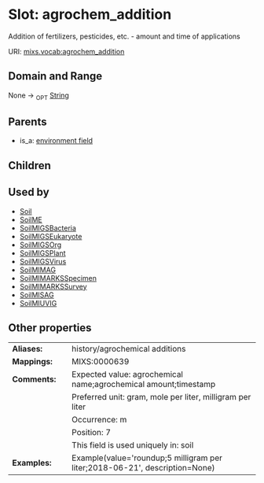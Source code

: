 
# Slot: agrochem_addition


Addition of fertilizers, pesticides, etc. - amount and time of applications

URI: [mixs.vocab:agrochem_addition](https://w3id.org/mixs/vocab/agrochem_addition)


## Domain and Range

None ->  <sub>OPT</sub> [String](types/String.md)

## Parents

 *  is_a: [environment field](environment_field.md)

## Children


## Used by

 * [Soil](Soil.md)
 * [SoilME](SoilME.md)
 * [SoilMIGSBacteria](SoilMIGSBacteria.md)
 * [SoilMIGSEukaryote](SoilMIGSEukaryote.md)
 * [SoilMIGSOrg](SoilMIGSOrg.md)
 * [SoilMIGSPlant](SoilMIGSPlant.md)
 * [SoilMIGSVirus](SoilMIGSVirus.md)
 * [SoilMIMAG](SoilMIMAG.md)
 * [SoilMIMARKSSpecimen](SoilMIMARKSSpecimen.md)
 * [SoilMIMARKSSurvey](SoilMIMARKSSurvey.md)
 * [SoilMISAG](SoilMISAG.md)
 * [SoilMIUVIG](SoilMIUVIG.md)

## Other properties

|  |  |  |
| --- | --- | --- |
| **Aliases:** | | history/agrochemical additions |
| **Mappings:** | | MIXS:0000639 |
| **Comments:** | | Expected value: agrochemical name;agrochemical amount;timestamp |
|  | | Preferred unit: gram, mole per liter, milligram per liter |
|  | | Occurrence: m |
|  | | Position: 7 |
|  | | This field is used uniquely in: soil |
| **Examples:** | | Example(value='roundup;5 milligram per liter;2018-06-21', description=None) |

